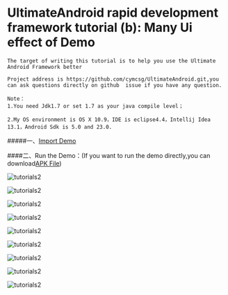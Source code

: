 UltimateAndroid rapid development framework tutorial (b): Many Ui effect of Demo 
==========================
``The target of writing this tutorial is to help you use the Ultimate Android Framework better`` 

``Project address is https://github.com/cymcsg/UltimateAndroid.git,you can ask questions directly on github  issue if you have any question.``

    Note：
    1.You need Jdk1.7 or set 1.7 as your java compile level；
    
    2.My OS environment is OS X 10.9，IDE is eclipse4.4，Intellij Idea 13.1，Android Sdk is 5.0 and 23.0.
    
    
#####一、[Import Demo](https://github.com/cymcsg/UltimateAndroid/blob/master/Tutorials/Chapter1_eng.md)

####二、Run the Demo：(If you want to run the demo directly,you can download[APK File](https://github.com/cymcsg/UltimateAndroid/blob/master/DemoOfUI.apk))

![tutorials2](http://blog.marshalchen.com/images/tutorial2-1.gif)

![tutorials2](http://blog.marshalchen.com/images/tutorial2-2.gif)

![tutorials2](http://blog.marshalchen.com/images/tutorial2-3.gif)

![tutorials2](http://blog.marshalchen.com/images/tutorial2-4.gif)

![tutorials2](http://blog.marshalchen.com/images/tutorial2-5.gif)

![tutorials2](http://blog.marshalchen.com/images/tutorial2-6.gif)

![tutorials2](http://blog.marshalchen.com/images/tutorial2-7.gif)

![tutorials2](http://blog.marshalchen.com/images/tutorial2-8.gif)

![tutorials2](http://blog.marshalchen.com/images/tutorial2-9.gif)






